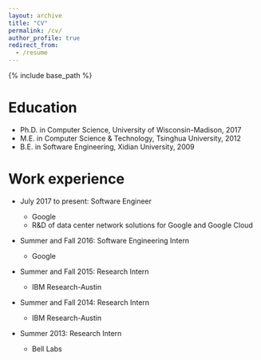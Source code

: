 ```yaml
---
layout: archive
title: "CV"
permalink: /cv/
author_profile: true
redirect_from:
  - /resume
---
```


{% include base_path %}

Education
======
* Ph.D. in Computer Science, University of Wisconsin-Madison, 2017
* M.E. in Computer Science & Technology, Tsinghua University, 2012
* B.E. in Software Engineering, Xidian University, 2009

Work experience
======
* July 2017 to present: Software Engineer
  * Google
  * R&D of data center network solutions for Google and Google Cloud 

* Summer and Fall 2016: Software Engineering Intern
  * Google
  
* Summer and Fall 2015: Research Intern
  * IBM Research-Austin

* Summer and Fall 2014: Research Intern
  * IBM Research-Austin

* Summer 2013: Research Intern
  * Bell Labs

<!--
Skills
======
* Skill 1
* Skill 2
  * Sub-skill 2.1
  * Sub-skill 2.2
  * Sub-skill 2.3
* Skill 3

Publications
======
  <ul>{% for post in site.publications %}
    {% include archive-single-cv.html %}
  {% endfor %}</ul>
-->
